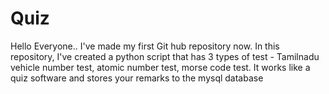 # Quiz
Hello Everyone.. I've made my first Git hub repository now. In this repository, I've created a python script that has 3 types of test - Tamilnadu vehicle number test, atomic number test, morse code test. It works like a quiz software and stores your remarks to the mysql database
